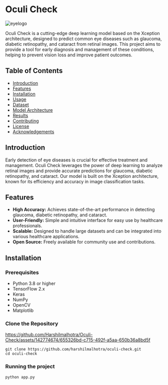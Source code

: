 # Oculi Check

![eyelogo](https://github.com/Harshilmalhotra/Oculi-Check/assets/111488708/f70262d9-c737-4726-a74d-a3ba3cd74a3d)


Oculi Check is a cutting-edge deep learning model based on the Xception architecture, designed to predict common eye diseases such as glaucoma, diabetic retinopathy, and cataract from retinal images. This project aims to provide a tool for early diagnosis and management of these conditions, helping to prevent vision loss and improve patient outcomes.

## Table of Contents

- [Introduction](#introduction)
- [Features](#features)
- [Installation](#installation)
- [Usage](#usage)
- [Dataset](#dataset)
- [Model Architecture](#model-architecture)
- [Results](#results)
- [Contributing](#contributing)
- [License](#license)
- [Acknowledgements](#acknowledgements)

## Introduction

Early detection of eye diseases is crucial for effective treatment and management. Oculi Check leverages the power of deep learning to analyze retinal images and provide accurate predictions for glaucoma, diabetic retinopathy, and cataract. Our model is built on the Xception architecture, known for its efficiency and accuracy in image classification tasks.

## Features

- **High Accuracy:** Achieves state-of-the-art performance in detecting glaucoma, diabetic retinopathy, and cataract.
- **User-Friendly:** Simple and intuitive interface for easy use by healthcare professionals.
- **Scalable:** Designed to handle large datasets and can be integrated into various healthcare applications.
- **Open Source:** Freely available for community use and contributions.

## Installation

### Prerequisites

- Python 3.8 or higher
- TensorFlow 2.x
- Keras
- NumPy
- OpenCV
- Matplotlib


### Clone the Repository

https://github.com/Harshilmalhotra/Oculi-Check/assets/142774674/655326bd-c715-492f-a5aa-650b36a8bd5f



```
git clone https://github.com/harshilmalhotra/oculi-check.git
cd oculi-check
```

### Running the project
``` 
python app.py
```
